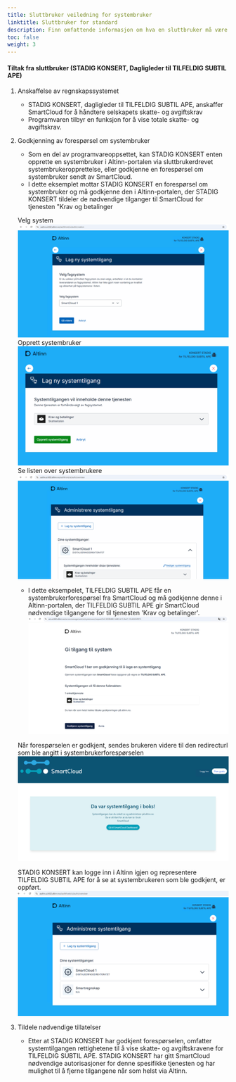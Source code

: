 ```yaml
---
title: Sluttbruker veiledning for systembruker
linktitle: Sluttbruker for standard
description: Finn omfattende informasjon om hva en sluttbruker må være oppmerksom på, samt hvilke trinn som må følges for å etablere en systembrukerintegrasjon.
toc: false
weight: 3
---
```


#### Tiltak fra sluttbruker (STADIG KONSERT, Dagligleder til TILFELDIG SUBTIL APE)
   1. Anskaffelse av regnskapssystemet
      - STADIG KONSERT,  dagligleder til TILFELDIG SUBTIL APE, anskaffer SmartCloud for å håndtere selskapets skatte- og avgiftskrav
      - Programvaren tilbyr en funksjon for å vise totale skatte- og avgiftskrav.
   2. Godkjenning av forespørsel om systembruker
      - Som en del av programvareoppsettet, kan STADIG KONSERT enten opprette en systembruker i Altinn-portalen via sluttbrukerdrevet systembrukeropprettelse, eller godkjenne en forespørsel om systembruker sendt av SmartCloud.
      - I dette eksemplet mottar STADIG KONSERT en forespørsel om systembruker og må godkjenne den i Altinn-portalen, der STADIG KONSERT tildeler de nødvendige tilganger til SmartCloud for tjenesten "Krav og betalinger

      Velg system
      ![Velg et system](../../systemvendor/systemtilgang-1.png)
      Opprett systembruker
      ![Godkjenn opprettelse av valgt systemtilgang som sluttbruker.](../../systemvendor/systemtilgang-2.png)
      Se listen over systembrukere
      ![list systembrukere](../../systemvendor/systemtilgang-4.png)
      
      - I dette eksempelet, TILFELDIG SUBTIL APE får en systembrukerforespørsel fra SmartCloud og må godkjenne denne i Altinn-portalen, der TILFELDIG SUBTIL APE gir SmartCloud nødvendige tilgangene for til tjenesten 'Krav og betalinger'.
      ![godkjenn systembruker forespørsel](../../systemvendor/systemtilgang-approve-1.png)

      Når forespørselen er godkjent, sendes brukeren videre til den redirecturl som ble angitt i systembrukerforespørselen
      ![leverandør sitt kvittering side](../../systemvendor/systemtilgang-receipt-vendor.png)

      STADIG KONSERT kan logge inn i Altinn igjen og representere TILFELDIG SUBTIL APE for å se at systembrukeren som ble godkjent, er oppført.
      ![systembruker detalje](../../systemvendor/systemtilgang-overview.png)

   3. Tildele nødvendige tillatelser
      - Etter at STADIG KONSERT har godkjent forespørselen, omfatter systemtilgangen rettighetene til å vise skatte- og avgiftskravene for TILFELDIG SUBTIL APE. STADIG KONSERT har gitt SmartCloud nødvendige autorisasjoner for denne spesifikke tjenesten og har mulighet til å fjerne tilgangene når som helst via Altinn.
